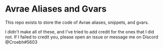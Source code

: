 # Avrae Aliases and Gvars
 
This repo exists to store the code of Avrae aliases, snippets, and gvars. 

I didn't make all of these, and I've tried to add credit for the ones that I did not. If I failed to credit you, please open an issue or message me on Discord @Croebh#5603